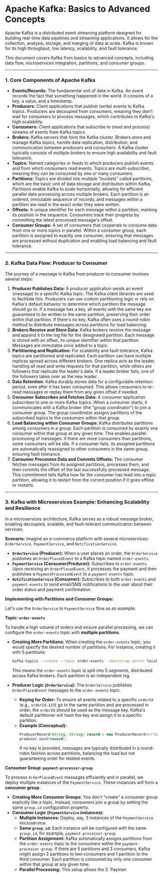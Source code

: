 # Apache Kafka: Basics to Advanced Concepts

Apache Kafka is a distributed event streaming platform designed for building real-time data pipelines and streaming applications. It allows for the collection, analysis, storage, and merging of data at scale. Kafka is known for its high throughput, low latency, scalability, and fault tolerance.

This document covers Kafka from basics to advanced concepts, including data flow, microservices integration, partitions, and consumer groups.

---

### 1. Core Components of Apache Kafka

*   **Events/Records:** The fundamental unit of data in Kafka. An event records the fact that something happened in the world. It consists of a key, a value, and a timestamp.
*   **Producers:** Client applications that publish (write) events to Kafka topics. Producers are decoupled from consumers, meaning they don't wait for consumers to process messages, which contributes to Kafka's high scalability.
*   **Consumers:** Client applications that subscribe to (read and process) streams of events from Kafka topics.
*   **Brokers:** Kafka servers that form the Kafka cluster. Brokers store and manage Kafka topics, handle data replication, distribution, and communication between producers and consumers. A Kafka cluster typically consists of multiple brokers to ensure high availability and fault tolerance.
*   **Topics:** Named categories or feeds to which producers publish events and from which consumers read events. Topics are multi-subscriber, meaning they can be consumed by one or many consumers.
*   **Partitions:** Topics are divided into multiple "buckets" called partitions, which are the basic unit of data storage and distribution within Kafka. Partitions enable Kafka to scale horizontally, allowing for efficient parallel data processing across multiple brokers. Each partition is an ordered, immutable sequence of records, and messages within a partition are read in the exact order they were written.
*   **Offsets:** A unique identifier for each message within a partition, marking its position in the sequence. Consumers track their progress by committing the latest processed message's offset.
*   **Consumer Groups:** A set of consumers that cooperate to consume data from one or more topics in parallel. Within a consumer group, each partition is assigned to exactly one consumer, ensuring that messages are processed without duplication and enabling load balancing and fault tolerance.

---

### 2. Kafka Data Flow: Producer to Consumer

The journey of a message in Kafka from producer to consumer involves several steps:

1.  **Producer Publishes Data:** A producer application sends an event (message) to a specific Kafka topic. The Kafka client libraries are used to facilitate this. Producers can use custom partitioning logic or rely on Kafka's default behavior to determine which partition the message should go to. If a message has a key, all events with the same key are guaranteed to be written to the same partition, preserving their order within that partition. If there's no key, Kafka often uses a round-robin method to distribute messages across partitions for load balancing.
2.  **Brokers Receive and Store Data:** Kafka brokers receive the message and append it to the log file for the designated partition. Each message is stored with an offset, its unique identifier within that partition. Messages are immutable once added to a topic.
3.  **Partitioning and Replication:** For scalability and fault tolerance, Kafka topics are partitioned and replicated. Each partition can have multiple replicas spread across different brokers. One replica acts as the leader, handling all read and write requests for that partition, while others are followers that replicate the leader's data. If a leader broker fails, one of the followers takes over as the new leader.
4.  **Data Retention:** Kafka durably stores data for a configurable retention period, even after it has been consumed. This allows consumers to re-read messages or replay them from any given offset if needed.
5.  **Consumer Subscribes and Fetches Data:** A consumer application subscribes to one or more Kafka topics. When a consumer starts, it communicates with a Kafka broker (the "group coordinator") to join a consumer group. The group coordinator assigns partitions of the subscribed topics to the consumers within that group.
6.  **Load Balancing within Consumer Groups:** Kafka distributes partitions among consumers in a group. Each partition is consumed by exactly one consumer within that group at any given time. This enables parallel processing of messages. If there are more consumers than partitions, some consumers will be idle. If a consumer fails, its assigned partitions are automatically reassigned to other consumers in the same group, ensuring fault tolerance.
7.  **Consumer Processes Data and Commits Offsets:** The consumer fetches messages from its assigned partitions, processes them, and then commits the offset of the last successfully processed message. This commitment tells Kafka how far the consumer has read into a topic partition, allowing it to restart from the correct position if it goes offline or restarts.

---

### 3. Kafka with Microservices Example: Enhancing Scalability and Resilience

In a microservices architecture, Kafka serves as a robust message broker, enabling decoupled, scalable, and fault-tolerant communication between services.

**Scenario:** Imagine an e-commerce platform with several microservices: `OrderService`, `PaymentService`, and `NotificationService`.

*   **`OrderService` (Producer):** When a user places an order, the `OrderService` publishes an `OrderPlacedEvent` to a Kafka topic named `order-events`.
*   **`PaymentService` (Consumer/Producer):** Subscribes to `order-events`. Upon receiving an `OrderPlacedEvent`, it processes the payment and then publishes a `PaymentProcessedEvent` to a `payment-events` topic.
*   **`NotificationService` (Consumer):** Subscribes to both `order-events` and `payment-events` to send email/SMS notifications to the user about their order status and payment confirmation.

**Implementing with Partitions and Consumer Groups:**

Let's use the `OrderService` to `PaymentService` flow as an example:

**Topic: `order-events`**

To handle a high volume of orders and ensure parallel processing, we can configure the `order-events` topic with **multiple partitions**.

*   **Creating More Partitions:** When creating the `order-events` topic, you would specify the desired number of partitions. For instance, creating it with 5 partitions:

    ```bash
    kafka-topics --create --topic order-events --bootstrap-server localhost:9092 --partitions 5 --replication-factor 3
    ```
    This means the `order-events` topic is split into 5 segments, distributed across Kafka brokers. Each partition is an independent log.

*   **Producer Logic (`OrderService`):** The `OrderService` publishes `OrderPlacedEvent` messages to the `order-events` topic.
    *   **Keying for Order:** To ensure all events related to a specific `orderId` (e.g., `orderId-123`) go to the same partition and are processed in order, the `orderId` should be used as the message key. Kafka's default partitioner will hash the key and assign it to a specific partition.
    *   **Example (Conceptual):**
        ```java
        ProducerRecord<String, String> record = new ProducerRecord<>("order-events", "orderId-123", "OrderPlacedEvent: details...");
        producer.send(record);
        ```
        If no key is provided, messages are typically distributed in a round-robin fashion across partitions, balancing the load but not guaranteeing order for related events.

**Consumer Group: `payment-processor-group`**

To process `OrderPlacedEvent` messages efficiently and in parallel, we deploy multiple instances of the `PaymentService`. These instances will form a **consumer group**.

*   **Creating More Consumer Groups:** You don't "create" a consumer group explicitly like a topic. Instead, consumers join a group by setting the same `group.id` configuration property.
*   **Consumer Logic (`PaymentService` instances):**
    *   **Multiple Instances:** Deploy, say, 3 instances of the `PaymentService` microservice.
    *   **Same `group.id`:** Each instance will be configured with the same `group.id`, for example, `payment-processor-group`.
    *   **Partition Assignment:** Kafka automatically assigns partitions from the `order-events` topic to the consumers within the `payment-processor-group`. If there are 5 partitions and 3 consumers, Kafka might assign 2 partitions to two consumers and 1 partition to the third consumer. Each partition is consumed by only one consumer within that group at any given time.
    *   **Parallel Processing:** This setup allows the 3 `Paymen